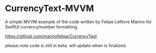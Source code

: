 # CurrencyText-MVVM

A simple MVVM example of the code written by Felipe Lefèvre Marino for SwiftUI currency/number formatting.

https://github.com/marinofelipe/CurrencyText

please note code is still in beta.  will update when is finalized. 
